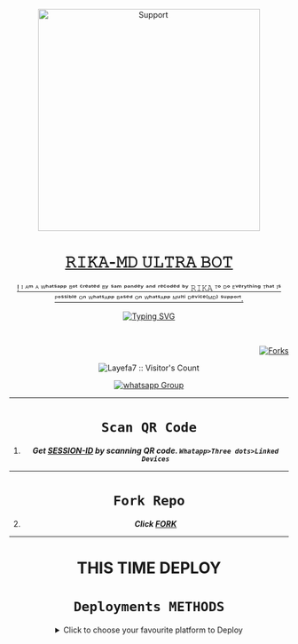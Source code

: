 </p>
<p align="center">
  <a href="https://chat.whatsapp.com/JB6c9oeAvue6YC7nSgRdPS">
    <img alt=Support height="400" src="https://telegra.ph/file/97de15827fc042644a964.jpg"> 
    </p>
<h1 align="center"> 𝚁𝙸𝙺𝙰-𝙼𝙳 𝚄𝙻𝚃𝚁𝙰 𝙱𝙾𝚃
</h1>
<p align="center"> 
 ! ᴵ ᴬᵐ ᴬ ᵂʰᵃᵗˢᵃᵖᵖ ᴮᵒᵗ ᶜʳᵉᵃᵗᵉᵈ ᴮʸ ˢᵃᵐ ᵖᵃⁿᵈᵉʸ ᵃⁿᵈ ʳᵉᶜᵒᵈᵉᵈ ᵇʸ 𝚁𝙸𝙺𝙰  ᵀᵒ ᴰᵒ ᴱᵛᵉʳʸᵗʰⁱⁿᵍ ᵀʰᵃᵗ ᴵˢ ᴾᵒˢˢⁱᵇˡᵉ ᴼⁿ ᵂʰᵃᵗˢᴬᵖᵖ ᴮᵃˢᵉᵈ ᴼⁿ ᵂʰᵃᵗˢᴬᵖᵖ ᴹᵘˡᵗⁱ ᴰᵉᵛⁱᶜᵉ⁽ᴹᴰ⁾ ˢᵘᵖᵖᵒʳᵗ.

  <div align="center">
<a href="https://git.io/typing-svg"><img src="https://readme-typing-svg.demolab.com?font=Black+Ops+One&size=50&pause=1000&color=1BAFBAFF&center=true&width=910&height=100&lines=THIS IS+𝙸𝚉𝚄𝙺𝚄-𝙼𝙳;ULTRA+BOT;CREATED+BY+RIKA;PUBLIC+RELEASED; ...;TEAM 𝚁𝙸𝙺𝙰-𝙼𝙳." alt="Typing SVG" /></a>
  </p>
  <br>

</p>

<p align="right">
  <a href="" target="_blank">
    <img alt="Forks" src="https://img.shields.io/github/forks/Layefa7/RIKA-MD" />
  </a>
  
  

</p>
<p align="center"><img src="https://profile-counter.glitch.me/{Layefa7}/count.svg" alt="Layefa7 :: Visitor's Count" /></p>
<p align="center">
 <a href="https://chat.whatsapp.com/JB6c9oeAvue6YC7nSgRdPS" target="_blank">
    <img alt="whatsapp Group" src="https://img.shields.io/badge/ BOT VIP CLASS -25D366?style=for-the-badge&logo=whatsapp&logoColor=blue" />
  </a>
</p>

---
# ```Scan QR Code```

1. ***Get [SESSION-ID](https://replit.com/@Excelottah/BLACK-Md) by scanning QR code. `Whatapp>Three dots>Linked Devices`***
--- 
# ```Fork Repo```
2. ***Click [FORK](https://github.com/Layefa7/RIKA-MD/fork)***
 
---

# THIS TIME  DEPLOY 
# ```Deployments METHODS```

 <details close>
<summary>Click to choose your favourite platform to Deploy</summary>
 
<br><br>   
 
   
<h4 align="center"> Deploy on Repl.it
</h4>

<p align="center" >
    <a href="https://repl.it/github/excelottah6/IZUKU-MD">
    <img src="https://repl.it/badge/github/quiec/whatsasena" width="170px" alt="Deploy on REPLIT" >
    </a>
</p>

<p align="center" >
    <br>
    __________________________
    <br>
</p>



<br>
 
</h4>

</p>

<p align="center" >
    <a href="https://github.com/codespaces/new">
    <img src="https://img.shields.io/badge/DEPLOY CODESPACE-h?color=red&style=for-the-badge&logo=visualstudiocode" width="170px" alt="Deploy on CodesSpaces" >
</h4>

</p>


<p align="center" >
    <br>
    __________________________
    <br>
</p>



<br>
 
<h4 align="center"> Deploy on Heroku
</h4>

</p>

<p align="center" >
    <a href="https://heroku.com/deploy?template=https://github.com/excelottah6/IZUKU-MD">
    <img src="https://www.herokucdn.com/deploy/button.png" width="170px" alt="Deploy on Heroku" >
    </a>

</p>

<p align="center" >
    <br>
    __________________________
    <br>
</p>



<br>


<h4 align="center"> Deploy on RailWay
</h4>
  
<p align="center">
    <a href="https://railway.app/new">
    <img src="https://railway.app/button.svg" alt="Deploy on Railway" width="170px">
    </a>
    
</p>

<p align="center" >
    <br>
    __________________________
    <br>

</p>



<br>

<h4 align="center"> Deploy on Mogenius
</h4>
  
<p align="center">
    <a href="https://studio.mogenius.com/">
    <img src="https://www.cloudflare.com/static/90073b1e5bd8a0765640a20febb3dc22/mogenius_logo_quer.png" alt="Deploy on Mogenius" width="170px">
    </a>
    
</p>

<p align="center" >
    <br>
    __________________________
    <br>
</p>

<br>

<h4 align="center"> Deploy on Uffizzi
</h4>
  
<p align="center">
    <a href="https://www.uffizzi.com/">
    <img src="https://i.ibb.co/Y29Kv4X/Screenshot-195.png" alt="Deploy on Uffizzi" width="125px">
    </a>
    
</p>

<br>

<h4 align="center"> Deploy on BoxMineWorld
</h4>
  
<p align="center">
    <a href="https://dash.boxmineworld.com/">
    <img src="https://graph.org/file/2af0e67f320986702ea24.jpg" alt="Deploy on Boxmineworld" width="175px">
    </a>
    <br>

</p>

<p align="center" >
    <br>
    __________________________
    <br>
</p>



</details>

<br>
